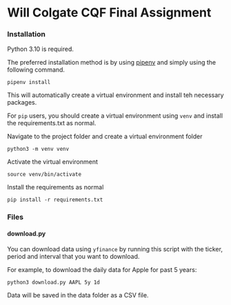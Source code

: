 # Will Colgate CQF Final Assignment

### Installation

Python 3.10 is required.

The preferred installation method is by using [pipenv](https://pipenv.pypa.io/en/latest/) and simply using the following command.

`pipenv install`

This will automatically create a virtual environment and install teh necessary packages.

For `pip` users, you should create a virtual environment using `venv` and install the requirements.txt as normal.

Navigate to the project folder and create a virtual environment folder

`python3 -m venv venv`

Activate the virtual environment

`source venv/bin/activate`

Install the requirements as normal

`pip install -r requirements.txt`

### Files
#### download.py
You can download data using `yfinance` by running this script with the ticker, period and interval that you want to download.

For example, to download the daily data for Apple for past 5 years:

`python3 download.py AAPL 5y 1d`

Data will be saved in the data folder as a CSV file.